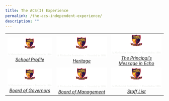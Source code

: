 ```yaml
---
title: The ACS(I) Experience
permalink: /the-acs-independent-experience/
description: ""
---
```

|   |   |   |
|:---:|:---:|:---:|
| <a href="/about-acs-independent/school-profile/"> <img src="/images/logo-high-res-colour-01-copy-e1424065325994.png" style="width:273px"> <i>School Profile</i></a>  |  <a href="/about-acs-independent/heritage/origins/"> <img src="/images/logo-high-res-colour-01-copy-e1424065325994.png" style="width:273px"> <i>Heritage</i></a> | <a href="/about-acs-independent/the-principals-message-in-echo/"> <img src="/images/logo-high-res-colour-01-copy-e1424065325994.png" style="width:273px"> <i>The Principal’s Message in Echo</i></a>  |
|  <a href="/about-acs-independent/board-of-governors/"> <img src="/images/logo-high-res-colour-01-copy-e1424065325994.png" style="width:273px"> <i>Board of Governors</i></a> |  <a href="/about-acs-independent/board-of-management/"> <img src="/images/logo-high-res-colour-01-copy-e1424065325994.png" style="width:273px"> <i>Board of Management</i></a> | <a href="/about-acs-independent/staff-list/"> <img src="/images/logo-high-res-colour-01-copy-e1424065325994.png" style="width:273px"> <i>Staff List</i></a>   |


